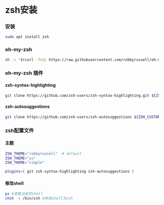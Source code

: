 # zsh安装


### 安装
```sh
sudo apt install zsh
```

### oh-my-zsh
```sh
sh -c "$(curl -fsSL https://raw.githubusercontent.com/robbyrussell/oh-my-zsh/master/tools/install.sh)"
```

### oh-my-zsh 插件

#### zsh-syntax-highlighting
```sh
git clone https://github.com/zsh-users/zsh-syntax-highlighting.git ${ZSH_CUSTOM:-~/.oh-my-zsh/custom}/plugins/zsh-syntax-highlighting
```

#### zsh-autosuggestions
```sh
git clone https://github.com/zsh-users/zsh-autosuggestions ${ZSH_CUSTOM:-~/.oh-my-zsh/custom}/plugins/zsh-autosuggestions
```

### zsh配置文件

#### 主题
```sh
ZSH_THEME="robbyrussell"  # default
ZSH_THEME="ys"
ZSH_THEME="simple"
```

```sh
plugins=( git zsh-syntax-highlighting zsh-autosuggestions )
```

#### 修改shell
```sh
ps #查看当前的shell
chsh -s /bin/zsh #修改shell为zsh
```
